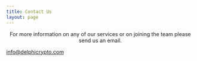 ```yaml
---
title: Contact Us
layout: page 
---
```



<head>
<script src="https://ajax.googleapis.com/ajax/libs/jquery/3.2.1/jquery.min.js"></script>
</head>

<style>

#test p {
  opacity: 0;
}
</style>

<script>
$("#test p").delay(10).animate({ opacity: 1  }, 700);
</script>

<p id="test" align="center">For more information on any of our services or on joining the team please send us an email.<br>

<a href="mailto:info@delphicrypto.com">info@delphicrypto.com</a> 
</p>
